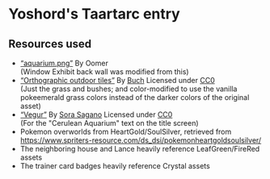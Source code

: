 # Yoshord's Taartarc entry


## Resources used

* [“aquarium.png”](https://github.com/Pawkkie/Team-Aquas-Asset-Repo/blob/main/Tilesets/The%20Great%20Tileset%20Exchange/Individual%20Tiles/Oomer/aquarium.png)
  By Oomer    
  (Window Exhibit back wall was modified from this)
* [“Orthographic outdoor tiles”](https://opengameart.org/content/orthographic-outdoor-tiles)
  By [Buch](https://opengameart.org/users/buch)
  Licensed under [CC0](https://creativecommons.org/publicdomain/zero/1.0/)    
  (Just the grass and bushes; and color-modified to use the vanilla pokeemerald grass colors instead of the darker colors of the original asset)
* [“Vegur”](https://dotcolon.net/font/vegur/)
  By [Sora Sagano](https://dotcolon.net/)
  Licensed under [CC0](https://creativecommons.org/publicdomain/zero/1.0/)    
  (For the "Cerulean Aquarium" text on the title screen)
* Pokemon overworlds from HeartGold/SoulSilver, retrieved from https://www.spriters-resource.com/ds_dsi/pokemonheartgoldsoulsilver/
* The neighboring house and Lance heavily reference LeafGreen/FireRed assets
* The trainer card badges heavily reference Crystal assets

